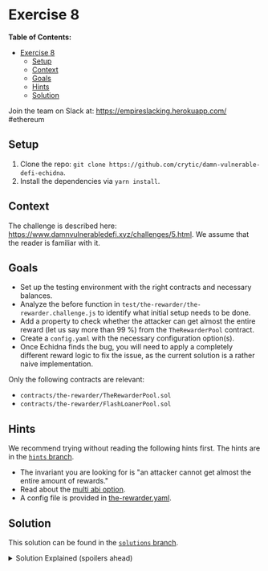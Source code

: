 # Exercise 8

**Table of Contents:**

- [Exercise 8](#exercise-8)
  - [Setup](#setup)
  - [Context](#context)
  - [Goals](#goals)
  - [Hints](#hints)
  - [Solution](#solution)

Join the team on Slack at: https://empireslacking.herokuapp.com/ #ethereum

## Setup

1. Clone the repo: `git clone https://github.com/crytic/damn-vulnerable-defi-echidna`.
2. Install the dependencies via `yarn install`.

## Context

The challenge is described here: https://www.damnvulnerabledefi.xyz/challenges/5.html. We assume that the reader is familiar with it.

## Goals

- Set up the testing environment with the right contracts and necessary balances.
- Analyze the before function in `test/the-rewarder/the-rewarder.challenge.js` to identify what initial setup needs to be done.
- Add a property to check whether the attacker can get almost the entire reward (let us say more than 99 %) from the `TheRewarderPool` contract.
- Create a `config.yaml` with the necessary configuration option(s).
- Once Echidna finds the bug, you will need to apply a completely different reward logic to fix the issue, as the current solution is a rather naive implementation.

Only the following contracts are relevant:

- `contracts/the-rewarder/TheRewarderPool.sol`
- `contracts/the-rewarder/FlashLoanerPool.sol`

## Hints

We recommend trying without reading the following hints first. The hints are in the [`hints` branch](https://github.com/crytic/damn-vulnerable-defi-echidna/tree/hints).

- The invariant you are looking for is "an attacker cannot get almost the entire amount of rewards."
- Read about the [multi abi option](../basic/common-testing-approaches.md#external-testing).
- A config file is provided in [the-rewarder.yaml](https://github.com/crytic/damn-vulnerable-defi-echidna/blob/solutions/the-rewarder.yaml).

## Solution

This solution can be found in the [`solutions` branch](https://github.com/crytic/damn-vulnerable-defi-echidna/blob/solutions/contracts/the-rewarder/EchidnaRewarder.sol).

[ctf]: https://www.damnvulnerabledefi.xyz/

<details>
<summary>Solution Explained (spoilers ahead)</summary>

The goal of the rewarder challenge is to understand that an arbitrary user can request a flash loan from the `FlashLoanerPool` and borrow the entire amount of Damn Valuable Tokens (DVT) available. Next, this amount of DVT can be deposited into `TheRewarderPool`. By doing this, the user affects the total proportion of tokens deposited in `TheRewarderPool` (and thus gets most of the percentage of deposited assets in that particular time on their side). Furthermore, if the user schedules this at the right time (once `REWARDS_ROUND_MIN_DURATION` is reached), a snapshot of users' deposits is taken. The user then immediately repays the loan (i.e., in the same transaction) and receives almost the entire reward in return.
In fact, this can be done even if the arbitrary user has no DVT.

Echidna reveals this vulnerability by finding the right order of two functions: simply calling (1) `TheRewarderPool.deposit()` (with prior approval) and (2) `TheRewarderPool.withdraw()` with the max amount of DVT borrowed through the flash loan in both mentioned functions.

See the example output below from Echidna:

```bash
echidna . --contract EchidnaRewarder --config ./the-rewarder.yaml
...

testRewards(): failed!💥
  Call sequence:
    *wait* Time delay: 441523 seconds Block delay: 9454
    setEnableDeposit(true) from: 0x0000000000000000000000000000000000030000
    setEnableWithdrawal(true) from: 0x0000000000000000000000000000000000030000
    flashLoan(39652220640884191256808) from: 0x0000000000000000000000000000000000030000
    testRewards() from: 0x0000000000000000000000000000000000030000

...
```

</details>

